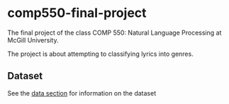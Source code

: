 # comp550-final-project

The final project of the class COMP 550: Natural Language Processing at McGill University.

The project is about attempting to classifying lyrics into genres.

## Dataset

See the [data section](data/README.md) for information on the dataset
